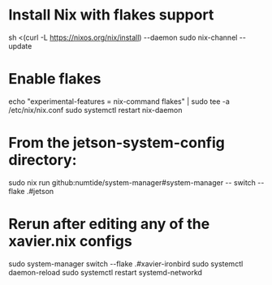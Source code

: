 # Install Nix with flakes support
sh <(curl -L https://nixos.org/nix/install) --daemon
sudo nix-channel --update

# Enable flakes
echo "experimental-features = nix-command flakes" | sudo tee -a /etc/nix/nix.conf
sudo systemctl restart nix-daemon

# From the jetson-system-config directory:
sudo nix run github:numtide/system-manager#system-manager -- switch --flake .#jetson

# Rerun after editing any of the xavier.nix configs
sudo system-manager switch --flake .#xavier-ironbird
sudo systemctl daemon-reload
sudo systemctl restart systemd-networkd

